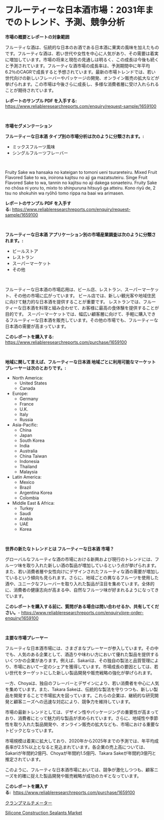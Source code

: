 <p><h1>フルーティーな日本酒市場：2031年までのトレンド、予測、競争分析</h1></p><p><strong>市場の概要とレポートの対象範囲</strong></p>
<p><p>フルーティな酒は、伝統的な日本のお酒である日本酒に果実の風味を加えたものです。フルーティな酒は、若い世代や女性を中心に人気があり、その需要は着実に増加しています。市場の将来と現在の見通しは明るく、この成長は今後も続くと予測されています。フルーティな酒市場の成長率は、予測期間中に年平均6.2％のCAGRで成長すると予想されています。最新の市場トレンドでは、若い世代向けの新しいフレーバーやパッケージの開発、オンライン販売の拡大などが挙げられます。この市場は今後さらに成長し、多様な消費者層に受け入れられることが期待されています。</p></p>
<p><strong>レポートのサンプル PDF を入手する:</strong> <a href="https://www.reliableresearchreports.com/enquiry/request-sample/1659100">https://www.reliableresearchreports.com/enquiry/request-sample/1659100</a></p>
<p>&nbsp;</p>
<p><strong>市場セグメンテーション</strong></p>
<p><strong>フルーティーな日本酒 タイプ別の市場分析は次のように分類されます。:</strong></p>
<p><ul><li>ミックスフルーツ風味</li><li>シングルフルーツフレーバー</li></ul></p>
<p>&nbsp;</p>
<p><p>Fruity Sake wa hansaka no kateigan to tomoni ueni tsurareteiru. Mixed Fruit Flavored Sake to wa, iroirona kajitsu no aji ga mazatsuteiru. Singe Fruit Flavored Sake to wa, tannin no kajitsu no aji dakega sonaeteiru. Fruity Sake no chōsa ni yoru to, mixto to shinpuruna hitsuyō ga atteiru. Kono riyū de, 2 tsu no shokuhin wa ryōhō tomo rippa na baai wa arimasen.</p></p>
<p><strong>レポートのサンプル PDF を入手する:</strong>&nbsp;<a href="https://www.reliableresearchreports.com/enquiry/request-sample/1659100">https://www.reliableresearchreports.com/enquiry/request-sample/1659100</a></p>
<p>&nbsp;</p>
<p><strong> フルーティーな日本酒 アプリケーション別の市場産業調査は次のように分類されます。:</strong></p>
<p><ul><li>ビールストア</li><li>レストラン</li><li>スーパーマーケット</li><li>その他</li></ul></p>
<p>&nbsp;</p>
<p><p>フルーティーな日本酒の市場応用は、ビール店、レストラン、スーパーマーケット、その他の市場に広がっています。 ビール店では、新しい観光客や地域住民に向けて魅力的な日本酒を提供することが重要です。 レストランでは、フルーティーな日本酒を料理と組み合わせて、お客様に最高の食体験を提供することが目的です。 スーパーマーケットでは、幅広い顧客層に向けて、手軽に購入できるフルーティーな日本酒を販売しています。その他の市場でも、フルーティーな日本酒の需要が高まっています。</p></p>
<p><strong>このレポートを購入する:</strong>&nbsp; <a href="https://www.reliableresearchreports.com/purchase/1659100">https://www.reliableresearchreports.com/purchase/1659100</a></p>
<p>&nbsp;</p>
<p><strong>地域に関して言えば、フルーティーな日本酒 地域ごとに利用可能なマーケットプレーヤーは次のとおりです。:</strong></p>
<p><ul>
    <li>
        North America:
        <ul>
            <li>United States</li>
            <li>Canada</li>
        </ul>
    </li>
    <li>
        Europe:
        <ul>
            <li>Germany</li>
            <li>France</li>
            <li>U.K.</li>
            <li>Italy</li>
            <li>Russia</li>
        </ul>
    </li>
    <li>
        Asia-Pacific:
        <ul>
            <li>China</li>
            <li>Japan</li>
            <li>South Korea</li>
            <li>India</li>
            <li>Australia</li>
            <li>China Taiwan</li>
            <li>Indonesia</li>
            <li>Thailand</li>
            <li>Malaysia</li>
        </ul>
    </li>
    <li>
        Latin America:
        <ul>
            <li>Mexico</li>
            <li>Brazil</li>
            <li>Argentina Korea</li>
            <li>Colombia</li>
        </ul>
    </li>
    <li>
        Middle East & Africa:
        <ul>
            <li>Turkey</li>
            <li>Saudi</li>
            <li>Arabia</li>
            <li>UAE</li>
            <li>Korea</li>
        </ul>
    </li>
    </ul></p>
<p>&nbsp;</p>
<p><strong>世界の新たなトレンドとは フルーティーな日本酒 市場？</strong></p>
<p><p>グローバルなフルーティな酒の市場における新興および現行のトレンドには、フルーツ味を取り入れた新しい酒の製品が増加しているという点が挙げられます。また、若い消費者層や女性向けにデザインされたフルーティな酒の需要が増加しているという傾向も見られます。さらに、地域ごとの異なるフルーツを使用した酒や、ユニークなフレーバーを取り入れた製品が注目を集めています。全体的に、消費者の健康志向が高まる中、自然なフルーツ味が好まれるようになってきています。</p></p>
<p><strong>このレポートを購入する前に、質問がある場合は問い合わせるか、共有してください。</strong>- <a href="https://www.reliableresearchreports.com/enquiry/pre-order-enquiry/1659100">https://www.reliableresearchreports.com/enquiry/pre-order-enquiry/1659100</a></p>
<p>&nbsp;</p>
<p><strong>主要な市場プレーヤー</strong></p>
<p><p>フルーティな日本酒市場には、さまざまなプレーヤーが参入しています。その中でも、人気のある企業として、酒造りや味わい方において優れた製品を提供するいくつかの企業があります。例えば、Sakariは、その独自の製法と品質管理により、市場において一定のシェアを獲得しています。市場成長の要因としては、若い世代をターゲットにした新しい製品開発や販売戦略の強化が挙げられます。</p><p>一方、Choyaは、独自のフレーバーとデザインにより、若い消費者を中心に人気を集めています。また、Takara Sakeは、伝統的な製法を守りつつも、新しい製品を開発することで市場拡大を図っています。これらの企業は、継続的な研究開発と顧客ニーズへの迅速な対応により、競争力を維持しています。</p><p>市場の最新トレンドとしては、デザイン性やパッケージングの重要性が高まっており、消費者にとって魅力的な製品が求められています。さらに、地域性や季節性を取り入れた製品開発や、オンライン販売の拡大なども、市場における重要なトピックとなっています。</p><p>市場規模は着実に拡大しており、2020年から2025年までの予測では、年平均成長率が2.5%以上となると見込まれています。各企業の売上高については、Sakariが年間約2億円、Choyaが年間約1.5億円、Takara Sakeが年間約3億円と推定されています。</p><p>このように、フルーティな日本酒市場においては、競争が激化しつつも、顧客ニーズを的確に捉えた製品開発や販売戦略が成功のカギとなっています。</p></p>
<p><strong>このレポートを購入する:</strong>&nbsp;&nbsp;<a href="https://www.reliableresearchreports.com/purchase/1659100">https://www.reliableresearchreports.com/purchase/1659100</a></p>
<p><p><a href="https://medium.com/@amarart56456/%E3%82%AF%E3%83%A9%E3%83%B3%E3%83%97%E3%83%9E%E3%83%AB%E3%83%81%E3%83%A1%E3%83%BC%E3%82%BF%E5%B8%82%E5%A0%B4-2031%E5%B9%B4%E3%81%BE%E3%81%A7%E3%81%AE%E5%8B%95%E5%90%91-%E4%BA%88%E6%B8%AC-%E7%AB%B6%E4%BA%89%E5%88%86%E6%9E%90-72ef0b234768">クランプマルチメーター</a></p><p><a href="https://crocus-run-b5a.notion.site/Insights-into-Silicone-Construction-Sealants-Market-Size-Analysing-Market-Share-Trends-and-Growth-d4049e1fbd554649be4d0814121fc129">Silicone Construction Sealants Market</a></p></p>